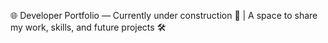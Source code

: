 🌐 Developer Portfolio — Currently under construction 🚧 | A space to share my work, skills, and future projects 🛠️

